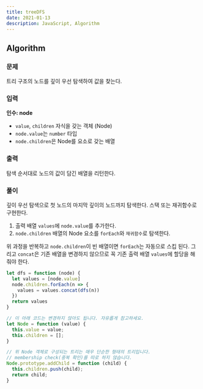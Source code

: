 ```yaml
---
title: treeDFS
date: 2021-01-13
description: JavaScript, Algorithm
---
```


## Algorithm

### 문제

트리 구조의 노드를 깊이 우선 탐색하여 값을 찾는다.

### 입력

**인수: node**

- `value`, `children` 자식을 갖는 객체 (Node)
- `node.value`는 `number` 타입
- `node.children`은 Node를 요소로 갖는 배열

### 출력

탐색 순서대로 노드의 값이 담긴 배열을 리턴한다.

### 풀이

깊이 우선 탐색으로 첫 노드의 마지막 깊이의 노드까지 탐색한다. 스택 또는 재귀함수로 구현한다.

1. 출력 배열 `values`에 `node.value`를 추가한다.
2. `node.children` 배열의 Node 요소를 `forEach`와 `재귀함수`로 탐색한다.

위 과정을 반복하고 `node.children`이 빈 배열이면 `forEach`는 자동으로 스킵 된다. 그리고 `concat`은 기존 배열을 변경하지 않으므로 꼭 기존 출력 배열 `values`에 할당을 해줘야 한다.

```javascript
let dfs = function (node) {
  let values = [node.value]
  node.children.forEach(n => {
    values = values.concat(dfs(n))
  })
  return values
}

// 이 아래 코드는 변경하지 않아도 됩니다. 자유롭게 참고하세요.
let Node = function (value) {
  this.value = value;
  this.children = [];
}

// 위 Node 객체로 구성되는 트리는 매우 단순한 형태의 트리입니다.
// membership check(중복 확인)를 따로 하지 않습니다.
Node.prototype.addChild = function (child) {
  this.children.push(child);
  return child;
}
```

